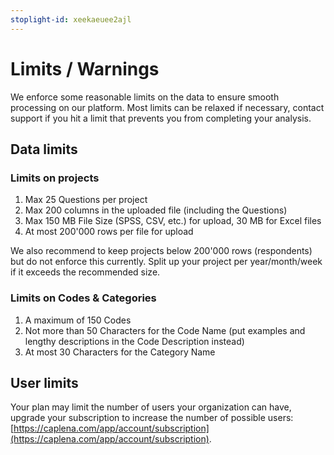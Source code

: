 ```yaml
---
stoplight-id: xeekaeuee2ajl
---
```


# Limits / Warnings

We enforce some reasonable limits on the data to ensure smooth processing on our platform. Most limits can be relaxed if necessary, contact support if you hit a limit that prevents you from completing your analysis.

## Data limits

### Limits on projects
1. Max 25 Questions per project
2. Max 200 columns in the uploaded file (including the Questions)
3. Max 150 MB File Size (SPSS, CSV, etc.) for upload, 30 MB for Excel files
4. At most 200'000 rows per file for upload

We also recommend to keep projects below 200'000 rows (respondents) but do not enforce this currently. Split up your project per year/month/week if it exceeds the recommended size.

### Limits on Codes & Categories
1. A maximum of 150 Codes
2. Not more than 50 Characters for the Code Name (put examples and lengthy descriptions in the Code Description instead)
3. At most 30 Characters for the Category Name

## User limits
Your plan may limit the number of users your organization can have, upgrade your subscription to increase the number of possible users: [https://caplena.com/app/account/subscription](https://caplena.com/app/account/subscription).
